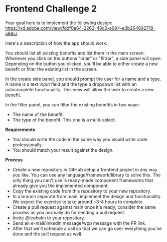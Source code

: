 # Frontend Challenge 2

Your goal here is to implement the following design:
https://xd.adobe.com/view/fddf0e64-2263-48c2-a684-e3b264892718-a88c/

Here's a description of how the app should work:

You should list all existing benefits and list them in the main screen. Whenever you click on the buttons "criar" or "filtrar", a side panel will open. Depending on the button you clicked, you'll be able to either create a new benefit or filter the existing list in the screen.

In the create side panel, you should prompt the user for a name and a type. A name is a text input field and the type a dropdown list with an autocomplete functionality. This view will allow the user to create a new benefit.

In the filter panel, you can filter the existing benefits in two ways:
- The name of the benefit.
- The type of the benefit. This one is a multi-select.

**Requirements**
- You should write the code in the same way you would write code professionally.
- You should match your result against the design.

**Process**
- Create a new repository in GitHub setup a frontend project in any way you like. You can use any language/framework/library to solve this. The only thing you can't use is ready-made component frameworks that already give you the implemented component.
- Copy the existing code from this repository to your new repository.
- In a branch separate from main, implement the design and functionality. We expect the exercise to take around ~3-4 hours to complete.
- Create a pull request against main once it's ready, consider the same process as you normally do for sending a pull request.
- Invite @leohahn to your repository.
- Send an e-mail/linkedin message/wpp message with the PR link.
- After that we'll schedule a call so that we can go over everything you've done and the pull request as well.
